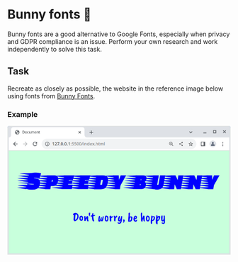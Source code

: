 # Bunny fonts 🐇

Bunny fonts are a good alternative to Google Fonts, especially when privacy and GDPR compliance is an issue. Perform your own research and work independently to solve this task.

## Task

Recreate as closely as possible, the website in the reference image below using fonts from [Bunny Fonts](https://bunny.net/fonts).

### Example

![Reference](example.png)
